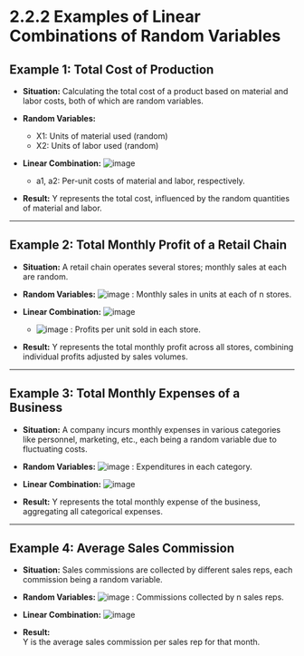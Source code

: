# 2.2.2 Examples of Linear Combinations of Random Variables

## Example 1: Total Cost of Production
- **Situation:** Calculating the total cost of a product based on material and labor costs, both of which are random variables.
- **Random Variables:**  
  - X1: Units of material used (random)  
  - X2: Units of labor used (random)  
- **Linear Combination:**  ![image](https://github.com/user-attachments/assets/52a5d9d7-06b8-456a-8c2e-5bfab230520e)

  - a1​, a2: Per-unit costs of material and labor, respectively.  
- **Result:**  Y represents the total cost, influenced by the random quantities of material and labor.

---

## Example 2: Total Monthly Profit of a Retail Chain
- **Situation:** A retail chain operates several stores; monthly sales at each are random.
- **Random Variables:**  ![image](https://github.com/user-attachments/assets/9e0d37ae-00e6-4b73-9913-b3874a6c1e96)
: Monthly sales in units at each of n stores.  
- **Linear Combination:**  ![image](https://github.com/user-attachments/assets/83ad78b6-be54-4eeb-b18c-6dbd9e3ea233)

  - ![image](https://github.com/user-attachments/assets/a91924bf-396f-49bb-9257-3962fdb32c14)
: Profits per unit sold in each store.  
- **Result:**  Y represents the total monthly profit across all stores, combining individual profits adjusted by sales volumes.

---

## Example 3: Total Monthly Expenses of a Business
- **Situation:** A company incurs monthly expenses in various categories like personnel, marketing, etc., each being a random variable due to fluctuating costs.
- **Random Variables:**  ![image](https://github.com/user-attachments/assets/ee5dea48-d6f5-419e-abb5-cd6f9d45443f)
: Expenditures in each category.  
- **Linear Combination:**  ![image](https://github.com/user-attachments/assets/fcc8b4c1-8778-440b-b265-bcdfe01ff307)

- **Result:**  Y represents the total monthly expense of the business, aggregating all categorical expenses.

---

## Example 4: Average Sales Commission
- **Situation:** Sales commissions are collected by different sales reps, each commission being a random variable.
- **Random Variables:**  ![image](https://github.com/user-attachments/assets/2ea157e6-653c-45ba-80b1-d368d29e9959)
: Commissions collected by n sales reps.  
- **Linear Combination:**  ![image](https://github.com/user-attachments/assets/fc5e2d10-4c13-4e2d-967b-861a2684d1d5)

- **Result:**  
Y is the average sales commission per sales rep for that month.
